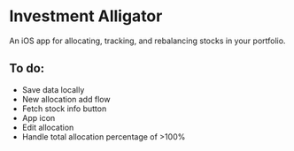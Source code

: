 # Investment Alligator

An iOS app for allocating, tracking, and rebalancing stocks in your portfolio.

## To do:
* Save data locally
* New allocation add flow
* Fetch stock info button
* App icon
* Edit allocation
* Handle total allocation percentage of >100%
